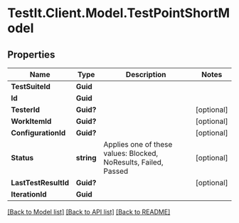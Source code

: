 # TestIt.Client.Model.TestPointShortModel

## Properties

Name | Type | Description | Notes
------------ | ------------- | ------------- | -------------
**TestSuiteId** | **Guid** |  | 
**Id** | **Guid** |  | 
**TesterId** | **Guid?** |  | [optional] 
**WorkItemId** | **Guid?** |  | [optional] 
**ConfigurationId** | **Guid?** |  | [optional] 
**Status** | **string** | Applies one of these values: Blocked, NoResults, Failed, Passed | [optional] 
**LastTestResultId** | **Guid?** |  | [optional] 
**IterationId** | **Guid** |  | 

[[Back to Model list]](../README.md#documentation-for-models) [[Back to API list]](../README.md#documentation-for-api-endpoints) [[Back to README]](../README.md)

